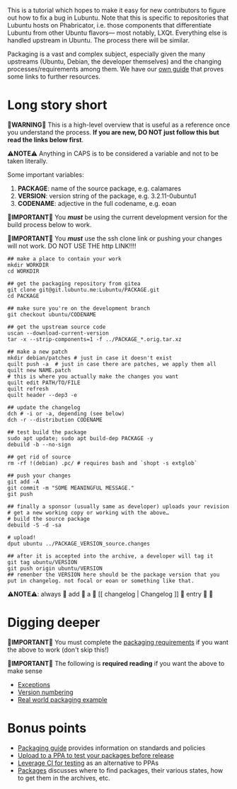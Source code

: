 This is a tutorial which hopes to make it easy for new contributors to figure out how to fix a bug in Lubuntu. Note that this is specific to repositories that Lubuntu hosts on Phabricator, i.e. those components that differentiate Lubuntu from other Ubuntu flavors— most notably, LXQt. Everything else is handled upstream in Ubuntu. The process there will be similar.

Packaging is a vast and complex subject, especially given the many upstreams (Ubuntu, Debian, the developer themselves) and the changing processes/requirements among them. We have our [own guide](https://git.lubuntu.me/lubuntu-wiki/wiki/wiki/Packaging-Guide) that proves some links to further resources.

Long story short
================

🚨**WARNING**🚨 This is a high-level overview that is useful as a reference once you understand the process. **If you are new, DO NOT just follow this but read the links below first**.

⚠️**NOTE**⚠️ Anything in CAPS is to be considered a variable and not to be taken literally. 

Some important variables:
 1. **PACKAGE**: name of the source package, e.g. calamares
 1. **VERSION**: version string of the package, e.g. 3.2.11-0ubuntu1
 1. **CODENAME**: adjective in the full codename, e.g. eoan

📣**IMPORTANT**📣 You ***must*** be using the current development version for the build process below to work.

📣**IMPORTANT**📣 You ***must*** use the ssh clone link or pushing your changes will not work. DO NOT USE THE http LINK!!!!

```lang=sh
## make a place to contain your work
mkdir WORKDIR
cd WORKDIR

## get the packaging repository from gitea
git clone git@git.lubuntu.me:Lubuntu/PACKAGE.git
cd PACKAGE

## make sure you're on the development branch
git checkout ubuntu/CODENAME

## get the upstream source code
uscan --download-current-version
tar -x --strip-components=1 -f ../PACKAGE_*.orig.tar.xz

## make a new patch
mkdir debian/patches # just in case it doesn't exist
quilt push -a  # just in case there are patches, we apply them all
quilt new NAME.patch
# this is where you actually make the changes you want
quilt edit PATH/TO/FILE 
quilt refresh
quilt header --dep3 -e

## update the changelog
dch # -i or -a, depending (see below)
dch -r --distribution CODENAME

## test build the package
sudo apt update; sudo apt build-dep PACKAGE -y
debuild -b --no-sign

## get rid of source
rm -rf !(debian) .pc/ # requires bash and `shopt -s extglob`

## push your changes
git add -A
git commit -m "SOME MEANINGFUL MESSAGE."
git push

## finally a sponsor (usually same as developer) uploads your revision
# get a new working copy or working with the above…
# build the source package
debuild -S -d -sa

# upload!
dput ubuntu ../PACKAGE_VERSION_source.changes

## after it is accepted into the archive, a developer will tag it
git tag ubuntu/VERSION
git push origin ubuntu/VERSION
## remenber the VERSION here should be the package version that you put in changelog. not focal or eoan or something like that.

```
⚠️**NOTE**⚠️: always 👏 add 👏 a 👏 [[ changelog | Changelog ]] 👏 entry 👏 🤣

Digging deeper
==============

📣**IMPORTANT**📣 You must complete the [packaging requirements](https://git.lubuntu.me/lubuntu-wiki/wiki/wiki/Packaging-Requirements) if you want the above to work (don't skip this!)

📣**IMPORTANT**📣 The following is **required reading** if you want the above to make sense

 * [Exceptions](https://git.lubuntu.me/lubuntu-wiki/wiki/wiki/Packaging-Exceptions)
 * [Version numbering](https://git.lubuntu.me/lubuntu-wiki/wiki/wiki/Packaging-Versions)
 * [Real world packaging example](https://git.lubuntu.me/lubuntu-wiki/wiki/wiki/Packaging-Example)

Bonus points
============

 * [Packaging guide](https://git.lubuntu.me/lubuntu-wiki/wiki/wiki/Packaging-Guide) provides information on standards and policies
 * [Upload to a PPA to test your packages before release](https://phab.lubuntu.me/w/packaging/packaging-ppa/)
 * [Leverage CI for testing](https://phab.lubuntu.me/w/packaging/ci/) as an alternative to PPAs
 * [Packages](https://git.lubuntu.me/lubuntu-wiki/wiki/wiki/Packages) discusses where to find packages, their various states, how to get them in the archives, etc.